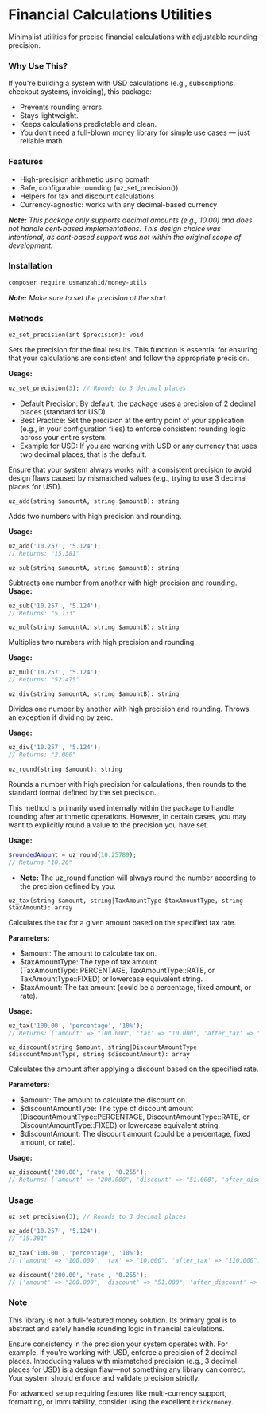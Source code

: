 # Financial Calculations Utilities

Minimalist utilities for precise financial calculations with adjustable rounding precision.

### Why Use This?

If you're building a system with USD calculations (e.g., subscriptions, checkout systems, invoicing), this package:

- Prevents rounding errors.
- Stays lightweight.
- Keeps calculations predictable and clean.
- You don’t need a full-blown money library for simple use cases — just reliable math.

### Features

- High-precision arithmetic using bcmath
- Safe, configurable rounding (uz_set_precision())
- Helpers for tax and discount calculations
- Currency-agnostic: works with any decimal-based currency

_**Note:** This package only supports decimal amounts (e.g., 10.00) and does not handle cent-based implementations. This design choice was intentional, as
cent-based
support was not within the original scope of development._

### Installation

```bash
composer require usmanzahid/money-utils
```

_**Note:** Make sure to set the precision at the start._

### Methods

`uz_set_precision(int $precision): void`

Sets the precision for the final results. This function is essential for ensuring that your calculations are consistent and follow the appropriate precision.

**Usage:**

```php
uz_set_precision(3); // Rounds to 3 decimal places
```

- Default Precision: By default, the package uses a precision of 2 decimal places (standard for USD).
- Best Practice: Set the precision at the entry point of your application (e.g., in your configuration files) to enforce consistent rounding logic across your
  entire system.
- Example for USD: If you are working with USD or any currency that uses two decimal places, that is the default.

Ensure that your system always works with a consistent precision to avoid design flaws caused by mismatched values (e.g., trying to use 3 decimal places for
USD).

`uz_add(string $amountA, string $amountB): string`

Adds two numbers with high precision and rounding.

**Usage:**

```php
uz_add('10.257', '5.124'); 
// Returns: "15.381"
```

`uz_sub(string $amountA, string $amountB): string`

Subtracts one number from another with high precision and rounding.
**Usage:**

```php
uz_sub('10.257', '5.124'); 
// Returns: "5.133"
```

`uz_mul(string $amountA, string $amountB): string`

Multiplies two numbers with high precision and rounding.

**Usage:**

```php
uz_mul('10.257', '5.124'); 
// Returns: "52.475"
```

`uz_div(string $amountA, string $amountB): string`

Divides one number by another with high precision and rounding. Throws an exception if dividing by zero.

**Usage:**

```php
uz_div('10.257', '5.124');
// Returns: "2.000"
```

`uz_round(string $amount): string`

Rounds a number with high precision for calculations, then rounds to the standard format defined by the set precision.

This method is primarily used internally within the package to handle rounding after arithmetic operations. However, in certain cases, you may want to
explicitly round a value to the precision you have set.

**Usage:**

```php
$roundedAmount = uz_round(10.25789);
// Returns "10.26"
```

- **Note:** The uz_round function will always round the number according to the precision defined by you.

`uz_tax(string $amount, string|TaxAmountType $taxAmountType, string $taxAmount): array`

Calculates the tax for a given amount based on the specified tax rate.

**Parameters:**

- $amount: The amount to calculate tax on.
- $taxAmountType: The type of tax amount (TaxAmountType::PERCENTAGE, TaxAmountType::RATE, or TaxAmountType::FIXED) or lowercase equivalent string.
- $taxAmount: The tax amount (could be a percentage, fixed amount, or rate).

**Usage:**

```php
uz_tax('100.00', 'percentage', '10%');
// Returns: ['amount' => "100.000", 'tax' => "10.000", 'after_tax' => "110.000"]
```

`uz_discount(string $amount, string|DiscountAmountType $discountAmountType, string $discountAmount): array`

Calculates the amount after applying a discount based on the specified rate.

**Parameters:**

- $amount: The amount to calculate the discount on.
- $discountAmountType: The type of discount amount (DiscountAmountType::PERCENTAGE, DiscountAmountType::RATE, or DiscountAmountType::FIXED) or lowercase
  equivalent string.
- $discountAmount: The discount amount (could be a percentage, fixed amount, or rate).

**Usage:**

```php
uz_discount('200.00', 'rate', '0.255');
// Returns: ['amount' => "200.000", 'discount' => "51.000", 'after_discount' => "149.000"]

```

### Usage

```php
uz_set_precision(3); // Rounds to 3 decimal places

uz_add('10.257', '5.124'); 
// "15.381"

uz_tax('100.00', 'percentage', '10%'); 
// ['amount' => "100.000", 'tax' => "10.000", 'after_tax' => "110.000"]

uz_discount('200.00', 'rate', '0.255'); 
// ['amount' => "200.000", 'discount' => "51.000", 'after_discount' => "149.000"]

```

### Note

This library is not a full-featured money solution. Its primary goal is to abstract and safely handle rounding logic in financial calculations.

Ensure consistency in the precision your system operates with. For example, if you're working with USD, enforce a precision of 2 decimal places. Introducing
values with mismatched precision (e.g., 3 decimal places for USD) is a design flaw—not something any library can correct. Your system should enforce and
validate precision strictly.

For advanced setup requiring features like multi-currency support, formatting, or immutability, consider using the excellent `brick/money`.